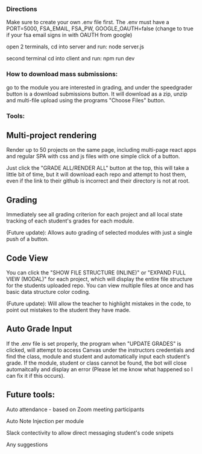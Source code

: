 ### Directions 

Make sure to create your own .env file first. The .env must have a PORT=5000, FSA_EMAIL, FSA_PW, GOOGLE_OAUTH=false (change to true if your fsa email signs in with OAUTH from google)

open 2 terminals, cd into server and run: node server.js

second terminal cd into client and run: npm run dev

### How to download mass submissions: 

go to the module you are interested in grading, and under the speedgrader button is a download submissions button. It will download as a zip, unzip and multi-file upload using the programs "Choose Files" button. 



### Tools: ###

## Multi-project rendering 

Render up to 50 projects on the same page, including multi-page react apps and regular SPA with css and js files with one simple click of a button.

Just click the "GRADE ALL/RENDER ALL" button at the top, this will take a little bit of time, but it will download each repo and attempt to host them, even if the link to their github is incorrect and their directory is not at root. 

## Grading

Immediately see all grading criterion for each project and all local state tracking of each student's grades for each module. 

(Future update): Allows auto grading of selected modules with just a single push of a button. 

## Code View 

You can click the "SHOW FILE STRUCTURE (INLINE)" or "EXPAND FULL VIEW (MODAL)" for each project, which will display the entire file structure for the students uploaded repo. You can view multiple files at once and has basic data structure color coding. 

(Future update): Will allow the teacher to highlight mistakes in the code, to point out mistakes to the student they have made. 

## Auto Grade Input

If the .env file is set properly, the program when "UPDATE GRADES" is clicked, will attempt to access Canvas under the instructors credentials and find the class, module and student and automatically input each student's grade. If the module, student or class cannot be found, the bot will close automaitcally and display an error (Please let me know what happened so I can fix it if this occurs).


## Future tools:

Auto attendance - based on Zoom meeting participants 

Auto Note Injection per module

Slack contectivity to allow direct messaging student's code snipets

Any suggestions 